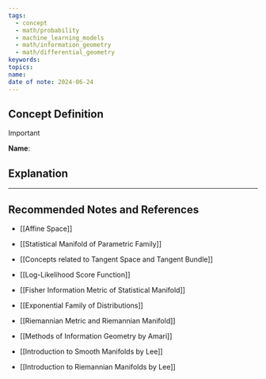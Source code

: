 ```yaml
---
tags:
  - concept
  - math/probability
  - machine_learning_models
  - math/information_geometry
  - math/differential_geometry
keywords: 
topics: 
name: 
date of note: 2024-06-24
---
```


## Concept Definition

>[!important]
>**Name**: 



## Explanation





-----------
##  Recommended Notes and References

- [[Affine Space]]
- [[Statistical Manifold of Parametric Family]]
- [[Concepts related to Tangent Space and Tangent Bundle]]

- [[Log-Likelihood Score Function]]
- [[Fisher Information Metric of Statistical Manifold]]


- [[Exponential Family of Distributions]]
- [[Riemannian Metric and Riemannian Manifold]]



- [[Methods of Information Geometry by Amari]]
- [[Introduction to Smooth Manifolds by Lee]]
- [[Introduction to Riemannian Manifolds by Lee]]
